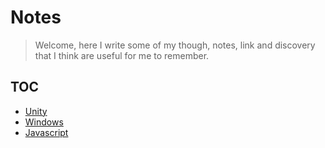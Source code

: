 # Notes
> Welcome, here I write some of my though, notes, link and discovery that I think are useful for me to remember.

## TOC
- [Unity](./UNITY.md)
- [Windows](./WINDOWS.md)
- [Javascript](./JAVASCRIPT.md)
